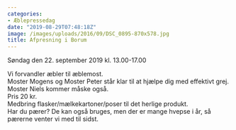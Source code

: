 ```yaml
---
categories:
- Æblepressedag
date: "2019-08-29T07:48:18Z"
image: /images/uploads/2016/09/DSC_0895-870x578.jpg
title: Afpresning i Borum
---
```


Søndag den 22. september 2019 kl. 13.00-17.00

Vi forvandler æbler til æblemost.   
Moster Mogens og Moster Peter står klar til at hjælpe dig med effektivt grej. Moster Niels kommer måske også.   
Pris 20 kr.   
Medbring flasker/mælkekartoner/poser til det herlige produkt.   
Har du pærer? De kan også bruges, men der er mange hvepse i år, så pærerne venter vi med til sidst.